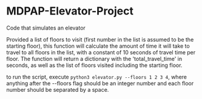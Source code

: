 # MDPAP-Elevator-Project
Code that simulates an elevator

Provided a list of floors to visit (first number in the list is assumed to be the starting floor), this
function will calculate the amount of time it will take to travel to all floors in the list, with a constant
of 10 seconds of travel time per floor. The function will return a dictionary with the 'total_travel_time'
in seconds, as well as the list of floors visited including the starting floor.

to run the script, execute `python3 elevator.py --floors 1 2 3 4`, where anything after the --floors flag should
be an integer number and each floor number should be separated by a space.